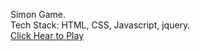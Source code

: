 Simon Game.
</br>
Tech Stack: HTML, CSS, Javascript, jquery.
</br>
<a href="https://thearpitanand.github.io/simon-game/"> Click Hear to Play </a>
